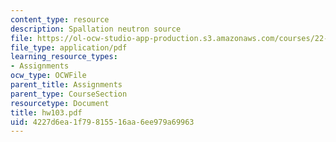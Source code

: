 ```yaml
---
content_type: resource
description: Spallation neutron source
file: https://ol-ocw-studio-app-production.s3.amazonaws.com/courses/22-101-applied-nuclear-physics-fall-2003/4227d6ea1f79815516aa6ee979a69963_hw103.pdf
file_type: application/pdf
learning_resource_types:
- Assignments
ocw_type: OCWFile
parent_title: Assignments
parent_type: CourseSection
resourcetype: Document
title: hw103.pdf
uid: 4227d6ea-1f79-8155-16aa-6ee979a69963
---
```

